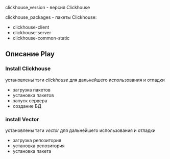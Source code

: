 clickhouse_version - версия Clickhouse

clickhouse_packages - пакеты Clickhouse:
  - clickhouse-client
  - clickhouse-server
  - clickhouse-common-static


## Описание Play 


### Install Clickhouse
 установлены тэги *clickhouse* для дальнейшего использования и отладки 
 - загрузка пакетов 
 - установка пакетов
 - запуск сервера
 - создание БД

### install Vector
 установлены тэги *vector* для дальнейшего использования и отладки 
 - загрузка репозитория 
 - установка репозитория
 - установка пакета
